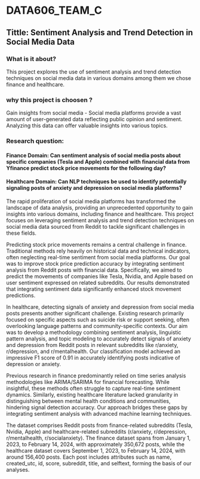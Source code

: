 # DATA606_TEAM_C
## Tittle: Sentiment Analysis and Trend Detection in Social Media Data


### What is it about? ​

This project explores the use of sentiment analysis and trend detection techniques on social media data in various domains among them we chose finance and healthcare.

### why this project is choosen ?

Gain insights from social media - Social media platforms provide a vast amount of user-generated data reflecting public opinion and sentiment. Analyzing this data can offer valuable insights into various topics.​

### Research question: ​

#### Finance Domain: Can sentiment analysis of social media posts about specific companies (Tesla and Apple) combined with financial data from Yfinance predict stock price movements for the following day?​

#### Healthcare Domain: Can NLP techniques be used to identify potentially signaling posts of anxiety and depression on social media platforms?​

The rapid proliferation of social media platforms has transformed the landscape of data analysis, providing an unprecedented opportunity to gain insights into various domains, including finance and healthcare. This project focuses on leveraging sentiment analysis and trend detection techniques on social media data sourced from Reddit to tackle significant challenges in these fields.

Predicting stock price movements remains a central challenge in finance. Traditional methods rely heavily on historical data and technical indicators, often neglecting real-time sentiment from social media platforms. Our goal was to improve stock price prediction accuracy by integrating sentiment analysis from Reddit posts with financial data. Specifically, we aimed to predict the movements of companies like Tesla, Nvidia, and Apple based on user sentiment expressed on related subreddits. Our results demonstrated that integrating sentiment data significantly enhanced stock movement predictions.

In healthcare, detecting signals of anxiety and depression from social media posts presents another significant challenge. Existing research primarily focused on specific aspects such as suicide risk or support seeking, often overlooking language patterns and community-specific contexts. Our aim was to develop a methodology combining sentiment analysis, linguistic pattern analysis, and topic modeling to accurately detect signals of anxiety and depression from Reddit posts in relevant subreddits like r/anxiety, r/depression, and r/mentalhealth. Our classification model achieved an impressive F1 score of 0.91 in accurately identifying posts indicative of depression or anxiety.

Previous research in finance predominantly relied on time series analysis methodologies like ARIMA/SARIMA for financial forecasting. While insightful, these methods often struggle to capture real-time sentiment dynamics. Similarly, existing healthcare literature lacked granularity in distinguishing between mental health conditions and communities, hindering signal detection accuracy. Our approach bridges these gaps by integrating sentiment analysis with advanced machine learning techniques.

The dataset comprises Reddit posts from finance-related subreddits (Tesla, Nvidia, Apple) and healthcare-related subreddits (r/anxiety, r/depression, r/mentalhealth, r/socialanxiety). The finance dataset spans from January 1, 2023, to February 14, 2024, with approximately 350,672 posts, while the healthcare dataset covers September 1, 2023, to February 14, 2024, with around 156,400 posts. Each post includes attributes such as name, created_utc, id, score, subreddit, title, and selftext, forming the basis of our analyses.
